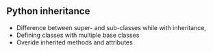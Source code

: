 ## Python inheritance

* Difference between super- and sub-classes while with inheritance, 
* Defining classes with multiple base classes
* Overide inherited methods and attributes
